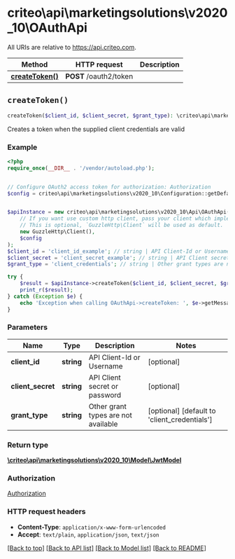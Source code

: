 # criteo\api\marketingsolutions\v2020_10\OAuthApi

All URIs are relative to https://api.criteo.com.

Method | HTTP request | Description
------------- | ------------- | -------------
[**createToken()**](OAuthApi.md#createToken) | **POST** /oauth2/token | 


## `createToken()`

```php
createToken($client_id, $client_secret, $grant_type): \criteo\api\marketingsolutions\v2020_10\Model\JwtModel
```



Creates a token when the supplied client credentials are valid

### Example

```php
<?php
require_once(__DIR__ . '/vendor/autoload.php');


// Configure OAuth2 access token for authorization: Authorization
$config = criteo\api\marketingsolutions\v2020_10\Configuration::getDefaultConfiguration()->setAccessToken('YOUR_ACCESS_TOKEN');


$apiInstance = new criteo\api\marketingsolutions\v2020_10\Api\OAuthApi(
    // If you want use custom http client, pass your client which implements `GuzzleHttp\ClientInterface`.
    // This is optional, `GuzzleHttp\Client` will be used as default.
    new GuzzleHttp\Client(),
    $config
);
$client_id = 'client_id_example'; // string | API Client-Id or Username
$client_secret = 'client_secret_example'; // string | API Client secret or password
$grant_type = 'client_credentials'; // string | Other grant types are not available

try {
    $result = $apiInstance->createToken($client_id, $client_secret, $grant_type);
    print_r($result);
} catch (Exception $e) {
    echo 'Exception when calling OAuthApi->createToken: ', $e->getMessage(), PHP_EOL;
}
```

### Parameters

Name | Type | Description  | Notes
------------- | ------------- | ------------- | -------------
 **client_id** | **string**| API Client-Id or Username | [optional]
 **client_secret** | **string**| API Client secret or password | [optional]
 **grant_type** | **string**| Other grant types are not available | [optional] [default to &#39;client_credentials&#39;]

### Return type

[**\criteo\api\marketingsolutions\v2020_10\Model\JwtModel**](../Model/JwtModel.md)

### Authorization

[Authorization](../../README.md#Authorization)

### HTTP request headers

- **Content-Type**: `application/x-www-form-urlencoded`
- **Accept**: `text/plain`, `application/json`, `text/json`

[[Back to top]](#) [[Back to API list]](../../README.md#endpoints)
[[Back to Model list]](../../README.md#models)
[[Back to README]](../../README.md)
